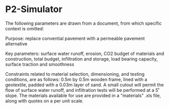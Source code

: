 # P2-Simulator

The following parameters are drawn from a document, from which specific context is omitted: 

Purpose: replace convential pavement with a permeable pavement alternative

Key parameters: surface water runoff, erosion, CO2 budget of materials and construction, total budget, infiltration and storage, load bearing capacity, surface traction and smoothness

Constraints related to material selection, dimensioning, and testing conditions, are as follows: 0.5m by 0.5m wooden frame, lined with a geotextile, padded with a 0.03m layer of sand. A small cutout will permit the flow of surface water runoff, and infiltration tests will be performed at a 5˚ slope. The materials available for use are provided in a "materials" .xls file, along with quotes on a per unit scale.  
